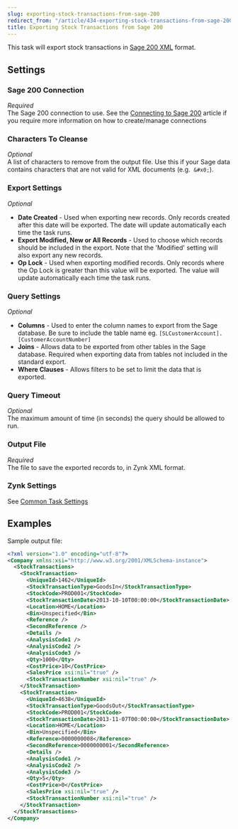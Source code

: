 ```yaml
---
slug: exporting-stock-transactions-from-sage-200
redirect_from: "/article/434-exporting-stock-transactions-from-sage-200"
title: Exporting Stock Transactions from Sage 200
---
```

This task will export stock transactions in [Sage 200 XML](sage-200-xml) format.

## Settings
### Sage 200 Connection
_Required_  
The Sage 200 connection to use.  See the [Connecting to Sage 200](connecting-to-sage-200) article if you require more information on how to create/manage connections

### Characters To Cleanse
_Optional_  
A list of characters to remove from the output file. Use this if your Sage data contains characters that are not valid for XML documents (e.g. 	`&#x0;`).

### Export Settings
_Optional_  

 * **Date Created** - Used when exporting new records. Only records created after this date will be exported. The date will update automatically each time the task runs.
 * **Export Modified, New or All Records** - Used to choose which records should be included in the export. Note that the 'Modified' setting will also export any new records.
 * **Op Lock** - Used when exporting modified records. Only records where the Op Lock is greater than this value will be exported. The value will update automatically each time the task runs.

### Query Settings
_Optional_  

 * **Columns** - Used to enter the column names to export from the Sage database. Be sure to include the table name eg. `[SLCustomerAccount].[CustomerAccountNumber]`
 * **Joins** - Allows data to be exported from other tables in the Sage database. Required when exporting data from tables not included in the standard export.
 * **Where Clauses** - Allows filters to be set to limit the data that is exported. 
  
### Query Timeout
_Optional_  
The maximum amount of time (in seconds) the query should be allowed to run.

### Output File
_Required_  
The file to save the exported records to, in Zynk XML format.

### Zynk Settings
See [Common Task Settings](common-task-settings)

## Examples
Sample output file:

```xml
<?xml version="1.0" encoding="utf-8"?>
<Company xmlns:xsi="http://www.w3.org/2001/XMLSchema-instance">
  <StockTransactions>
    <StockTransaction>
      <UniqueId>1462</UniqueId>
      <StockTransactionType>GoodsIn</StockTransactionType>
      <StockCode>PROD001</StockCode>
      <StockTransactionDate>2013-10-10T00:00:00</StockTransactionDate>
      <Location>HOME</Location>
      <Bin>Unspecified</Bin>
      <Reference />
      <SecondReference />
      <Details />
      <AnalysisCode1 />
      <AnalysisCode2 />
      <AnalysisCode3 />
      <Qty>1000</Qty>
      <CostPrice>10</CostPrice>
      <SalesPrice xsi:nil="true" />
      <StockTransactionNumber xsi:nil="true" />
    </StockTransaction>
    <StockTransaction>
      <UniqueId>4638</UniqueId>
      <StockTransactionType>GoodsOut</StockTransactionType>
      <StockCode>PROD001</StockCode>
      <StockTransactionDate>2013-11-07T00:00:00</StockTransactionDate>
      <Location>HOME</Location>
      <Bin>Unspecified</Bin>
      <Reference>0000000008</Reference>
      <SecondReference>0000000001</SecondReference>
      <Details />
      <AnalysisCode1 />
      <AnalysisCode2 />
      <AnalysisCode3 />
      <Qty>5</Qty>
      <CostPrice>0</CostPrice>
      <SalesPrice xsi:nil="true" />
      <StockTransactionNumber xsi:nil="true" />
    </StockTransaction>
  </StockTransactions>
</Company>
```